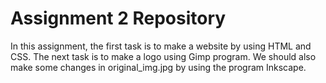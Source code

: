 # Assignment 2 Repository
In this assignment, the first task is to make a website by using HTML and CSS. The next task is to make a logo using Gimp program. We should also make some changes in original_img.jpg by using the program Inkscape.

